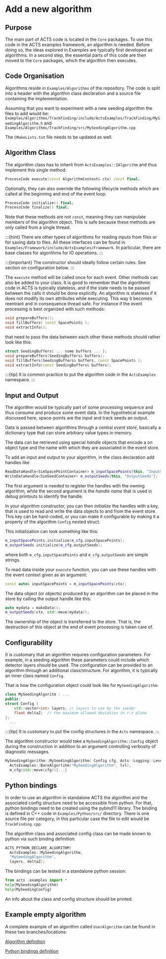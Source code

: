 # Add a new algorithm

## Purpose

The main part of ACTS code is located in the `Core` packages.
To use this code in the ACTS examples framework, an algorithm is needed.
Before doing so, the ideas explored in Examples are typically first developed as algorithms.
In a second step, the essential parts of this code are then moved to the `Core` packages,
which the algorithm then executes.



Code Organisation
------------------


Algorithms reside in `Examples/Algorithms` of the repository.
The code is split into a header with the algorithm class declaration
and a source file containing the implementation.

Assuming that you want to experiment with a new seeding algorithm the files to add would be:
`Examples/Algorithms/TrackFinding/include/ActsExamples/TrackFinding/MySeedingAlgorithm.h`
and
`Examples/Algorithms/TrackFinding/src/MySeedingAlgorithm.cpp`

The `CMakeLists.txt` file needs to be updated as well.

## Algorithm Class

The algorithm class has to inherit from `ActsExamples::IAlgorithm`
and thus implement this single method:

```cpp
ProcessCode execute(const AlgorithmContext& ctx) const final;
```

Optionally, they can also override the following lifecycle methods which are
called at the beginning and end of the event loop:

```cpp
ProcessCode initialize() final;
ProcessCode finalize() final;
```

Note that these methods are not `const`, meaning they can manipulate members of
the algorithm object. This is safe because these methods are only called from a
single thread.

:::{hint}
There are other types of algorithms for reading inputs from files
or for saving data to files. All these interfaces can be found in
`Examples/Framework/include/ActsExamples/Framework`.
In particular, there are base classes for algorithms for IO operations.
:::

:::{important}
The constructor should ideally follow certain rules. See section on configuration below.
:::

The `execute` method will be called once for each event.
Other methods can also be added to your class.
It is good to remember that the algorithmic code in ACTS is typically stateless,
and if the state needs to be passed between the calls it should be done explicitly.
An algorithm is stateless if it does not modify its own attributes while executing.
This way it becomes reentrant and in consequence thread safe.
For instance if the event processing is best organized with such methods:

```cpp
void prepareBuffers();
void fillBuffers( const SpacePoint& );
void extractInfo();
```

that need to pass the data between each other these methods should rather look like this:

```cpp
struct SeedingBuffers{ ... some buffers ... };
void prepareBuffers(SeedingBuffers& buffers);
void fillBuffers(SeedingBuffers& buffers, const SpacePoint& );
void extractInfo(const SeedingBuffers& buffers);
```

:::{tip}
It is common practice to put the algorithm code in the `ActsExamples` namespace.
:::

## Input and Output

The algorithm would be typically part of some processing sequence and thus
consume and produce some event data.  In the hypothetical example discussed
here, space-points are the input and track seeds an output. 

Data is passed between algorithms through a central *event store*, basically a
dictionary type that can store arbitrary value types in memory.

The data can be retrieved using special *handle* objects that encode a on
object type and the name with which they are associated in the event store.

To add an input and output to your algorithm, in the class declaration add handles like

```cpp
ReadDataHandle<SimSpacePointContainer> m_inputSpacePoints{this, "InputSpacePoints"};
WriteDataHandle<SimSeedContainer> m_outputSeeds{this, "OutputSeeds"};
```

The first argument is needed to register the handles with the owning algorithm,
while the second argument is the *handle name* that is used in debug printouts
to identify the handle.

In your algorithm constructor, you can then *initialize* the handles with a
key, that is used to read and write the data objects to and from the event
store. This key can be hard-coded, or you can make it configurable by making it
a property of the algorithm `Config` nested struct.

This initialization can look something like this:

```cpp
m_inputSpacePoints.initialize(m_cfg.inputSpacePoints);
m_outputSeeds.initialize(m_cfg.outputSeeds);
```

where both `m_cfg.inputSpacePoints` and `m_cfg.outputSeeds` are simple strings.

To read data inside your `execute` function, you can use these
handles with the event context given as an argument:

```cpp
const auto& inputSpacePoints = m_inputSpacePoints(ctx);
```

The data object (or objects) produced by an algorithm can be placed in the
store by calling the output handle like this:

```cpp
auto mydata = makeData();
m_outputSeeds(ctx, std::move(mydata));
```
The ownership of the object is transferred to the store.  That is, the
destruction of this object at the end of event processing is taken care of.

## Configurability

It is customary that an algorithm requires configuration parameters.
For example, in a seeding algorithm these parameters could include which detector layers should be used.
The configuration can be provided to an algorithm through an additional class/structure.
For algorithm, it is typically an inner class named `Config`.

That is how the configuration object could look like for `MySeedingAlgorithm`:

```cpp
class MySeedingAlgoritm : ...
public:
struct Config {
    std::vector<int> layers; // layers to use by the seeder
    float deltaZ;  // the maximum allowed deviation in r-z plane
};
  ...
```
:::{tip}
It is customary to put the config structures in the ``Acts`` namespace.
:::

The algorithm constructor would take a `MySeedingAlgorithm::Config` object during
the construction in addition to an argument controlling verbosity of diagnostic messages.

```cpp
MySeedingAlgorithm::MySeedingAlgorithm( Config cfg, Acts::Logging::Level lvl):
  ActsExamples::BareAlgortihm("MySeedingAlgorithm", lvl),
  m_cfg(std::move(cfg)){...}
```
## Python bindings

In order to use an algorithm in standalone ACTS the algorithm
and the associated config structure need to be accessible from python.
For that, python bindings need to be created using the pybind11 library.
The binding is defined in C++ code in `Examples/Python/src/` directory.
There is one source file per category,
in this particular case the file to edit would be `TrackFinding.cpp`.

The algorithm class and associated config class can be made known to python via such binding definition:

```cpp
ACTS_PYTHON_DECLARE_ALGORITHM(
  ActsExamples::MySeedingAlgorithm,
  "MySeedingAlgorithm",
  layers, deltaZ);
```

The bindings can be tested in a standalone python session:

```python
from acts .examples import *
help(MySeedingAlgorithm)
help(MySeedingConfig)
```
An info about the class and config structure should be printed.

Example empty algorithm
-----------------------
A complete example of an algorithm called `UserAlgorithm` can be found in these two branches/locations:

[Algorithm definition](https://github.com/asalzburger/acts/tree/ws-add-user-algorithm/Examples/Algorithms/Tutorial)

[Python bindings definition](https://github.com/asalzburger/acts/blob/ws-add-user-algorithm-python-bindings/Examples/Python/src/Tutorial.cpp)




